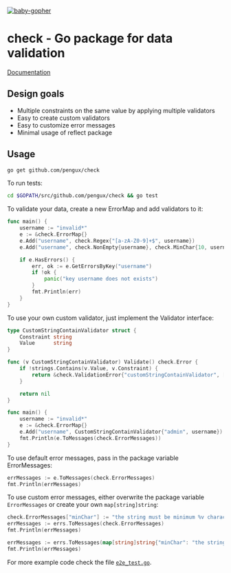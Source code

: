 [![baby-gopher](https://raw2.github.com/drnic/babygopher-site/gh-pages/images/babygopher-badge.png)](http://www.babygopher.org)

# check - Go package for data validation
[Documentation](http://godoc.org/github.com/pengux/check)

## Design goals
- Multiple constraints on the same value by applying multiple validators
- Easy to create custom validators
- Easy to customize error messages
- Minimal usage of reflect package

## Usage
```bash
go get github.com/pengux/check
```


To run tests:
```bash
cd $GOPATH/src/github.com/pengux/check && go test
```


To validate your data, create a new ErrorMap and add validators to it:

```go
func main() {
	username := "invalid*"
	e := &check.ErrorMap{}
	e.Add("username", check.Regex{"[a-zA-Z0-9]+$", username})
	e.Add("username", check.NonEmpty{username}, check.MinChar{10, username}) // Add multiple validators at the same time

	if e.HasErrors() {
		err, ok := e.GetErrorsByKey("username")
		if !ok {
			panic("key username does not exists")
		}
		fmt.Println(err)
	}
}
```


To use your own custom validator, just implement the Validator interface:

```go
type CustomStringContainValidator struct {
	Constraint string
	Value      string
}

func (v CustomStringContainValidator) Validate() check.Error {
	if !strings.Contains(v.Value, v.Constraint) {
		return &check.ValidationError{"customStringContainValidator", []interface{}{v.Value, v.Constraint}}
	}

	return nil
}

func main() {
	username := "invalid*"
	e := &check.ErrorMap{}
	e.Add("username", CustomStringContainValidator{"admin", username})
	fmt.Println(e.ToMessages(check.ErrorMessages))
}
```


To use default error messages, pass in the package variable ErrorMessages:

```go
errMessages := e.ToMessages(check.ErrorMessages)
fmt.Println(errMessages)
```


To use custom error messages, either overwrite the package variable `ErrorMessages` or create your own `map[string]string`:

```go
check.ErrorMessages["minChar"] := "the string must be minimum %v characters long"
errMessages := errs.ToMessages(check.ErrorMessages)
fmt.Println(errMessages)

errMessages := errs.ToMessages(map[string]string{"minChar": "the string must be minimum %v characters long"})
fmt.Println(errMessages)
```


For more example code check the file [`e2e_test.go`](https://github.com/pengux/check/blob/master/e2e_test.go).

